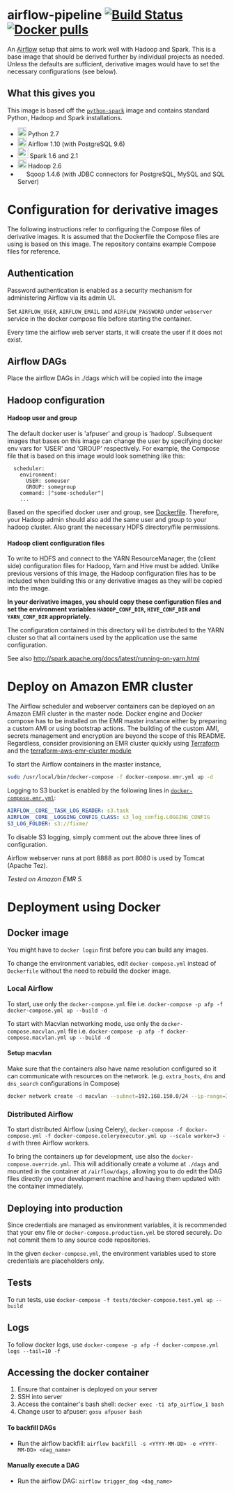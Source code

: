 # airflow-pipeline [![Build Status](https://travis-ci.org/datagovsg/airflow-pipeline.svg?branch=)](https://travis-ci.org/datagovsg/airflow-pipeline) [![Docker pulls](https://img.shields.io/docker/pulls/datagovsg/airflow-pipeline.svg)](https://hub.docker.com/r/datagovsg/airflow-pipeline/)

An [Airflow](https://airflow.incubator.apache.org/) setup that aims to work well with Hadoop and Spark. This is a base image that should be derived further by individual projects as needed. Unless the defaults are sufficient, derivative images would have to set the necessary configurations (see below).


## What this gives you

This image is based off the [`python-spark`](https://github.com/datagovsg/python-spark) image and contains standard Python, Hadoop and Spark installations.

- <img src="https://upload.wikimedia.org/wikipedia/commons/thumb/c/c3/Python-logo-notext.svg/240px-Python-logo-notext.svg.png" height="20"> Python 2.7
- <img src="https://airflow.incubator.apache.org/_images/pin_large.png" height="20"> Airflow 1.10 (with PostgreSQL 9.6)
- <img src="http://spark.apache.org/images/spark-logo-trademark.png" height="24"> Spark 1.6 and 2.1
- <img src="https://upload.wikimedia.org/wikipedia/commons/thumb/0/0e/Hadoop_logo.svg/320px-Hadoop_logo.svg.png" height="20"> Hadoop 2.6
- <img src="https://upload.wikimedia.org/wikipedia/commons/b/b4/Apache_Sqoop_logo.svg" height="16"> Sqoop 1.4.6 (with JDBC connectors for PostgreSQL, MySQL and SQL Server)


# Configuration for derivative images

The following instructions refer to configuring the Compose files of derivative images. It is assumed that the Dockerfile the Compose files are using is based on this image.
The repository contains example Compose files for reference.

## Authentication

Password authentication is enabled as a security mechanism for administering Airflow via its admin UI.

Set `AIRFLOW_USER`, `AIRFLOW_EMAIL` and `AIRFLOW_PASSWORD` under `webserver` service in the docker compose file before starting the container.

Every time the airflow web server starts, it will create the user if it does not exist.

## Airflow DAGs

Place the airflow DAGs in ./dags which will be copied into the image

## Hadoop configuration

#### Hadoop user and group

The default docker user is 'afpuser' and group is 'hadoop'. Subsequent images that bases on this image can change the user by specifying docker env vars for 'USER' and 'GROUP' respectively. For example, the Compose file that is based on this image would look something like this:

```
  scheduler:
    environment:
      USER: someuser
      GROUP: somegroup
    command: ["some-scheduler"]
    ...
```

Based on the specified docker user and group, see [Dockerfile](Dockerfile). Therefore, your Hadoop admin should also add the same user and group to your hadoop cluster. Also grant the necessary HDFS directory/file permissions.

#### Hadoop client configuration files

To write to HDFS and connect to the YARN ResourceManager, the (client side) configuration files for Hadoop, Yarn and Hive must be added. Unlike previous versions of this image, the Hadoop configuration files has to be included when building this or any derivative images as they will be copied into the image.

**In your derivative images, you should copy these configuration files and set the environment variables `HADOOP_CONF_DIR`, `HIVE_CONF_DIR` and `YARN_CONF_DIR` appropriately.**

The configuration contained in this directory will be distributed to the YARN cluster so that all containers used by the application use the same configuration.

See also http://spark.apache.org/docs/latest/running-on-yarn.html

# Deploy on Amazon EMR cluster

The Airflow scheduler and webserver containers can be deployed on an Amazon EMR cluster in the master node. Docker engine and Docker compose has to be installed on the EMR master instance either by preparing a custom AMI or using bootstrap actions. The building of the custom AMI, secrets management and encryption are beyond the scope of this README. Regardless, consider provisioning an EMR cluster quickly using [Terraform](https://www.terraform.io/) and the [terraform-aws-emr-cluster module](https://github.com/chrissng/terraform-aws-emr-cluster)

To start the Airflow containers in the master instance,
```bash
sudo /usr/local/bin/docker-compose -f docker-compose.emr.yml up -d
```

Logging to S3 bucket is enabled by the following lines in [`docker-compose.emr.yml`](./docker-compose.emr.yml):

```yml
AIRFLOW__CORE__TASK_LOG_READER: s3.task
AIRFLOW__CORE__LOGGING_CONFIG_CLASS: s3_log_config.LOGGING_CONFIG
S3_LOG_FOLDER: s3://fixme/
```

To disable S3 logging, simply comment out the above three lines of configuration.

Airflow webserver runs at port 8888 as port 8080 is used by Tomcat (Apache Tez).

*Tested on Amazon EMR 5.*

# Deployment using Docker

## Docker image

You might have to `docker login` first before you can build any images.

To change the environment variables, edit `docker-compose.yml` instead of
`Dockerfile` without the need to rebuild the docker image.

### Local Airflow

To start, use only the `docker-compose.yml` file i.e. `docker-compose -p afp -f docker-compose.yml up --build -d`

To start with Macvlan networking mode, use only the `docker-compose.macvlan.yml` file i.e. `docker-compose -p afp -f docker-compose.macvlan.yml up --build -d`

#### Setup macvlan
Make sure that the containers also have name resolution configured so it can communicate with resources on the network. (e.g. `extra_hosts`, `dns` and `dns_search` configurations in Compose)
```bash
docker network create -d macvlan --subnet=192.168.150.0/24 --ip-range=192.168.150.48/28 -o parent=p2p1 afpnet
```

### Distributed Airflow

To start distributed Airflow (using Celery), `docker-compose -f docker-compose.yml -f docker-compose.celeryexecutor.yml up --scale worker=3 -d` with three Airflow workers.

To bring the containers up for development, use also the `docker-compose.override.yml`. This will additionally create a volume at `./dags` and mounted in the container at `/airflow/dags`, allowing you to do edit the DAG files directly on your development machine and having them updated with the container immediately.


## Deploying into production

Since credentials are managed as environment variables, it is recommended that your env file or `docker-compose.production.yml` be stored securely. Do not commit them to any source code repositories.

In the given `docker-compose.yml`, the environment variables used to store credentials are placeholders only.


## Tests

To run tests, use `docker-compose -f tests/docker-compose.test.yml up --build`


## Logs

To follow docker logs, use `docker-compose -p afp -f docker-compose.yml logs --tail=10 -f`


## Accessing the docker container
1. Ensure that container is deployed on your server
2. SSH into server
3. Access the container's bash shell: `docker exec -ti afp_airflow_1 bash`
4. Change user to afpuser: `gosu afpuser bash`

#### To backfill DAGs
- Run the airflow backfill: `airflow backfill -s <YYYY-MM-DD> -e <YYYY-MM-DD> <dag_name>`

#### Manually execute a DAG
- Run the airflow DAG: `airflow trigger_dag <dag_name>`
